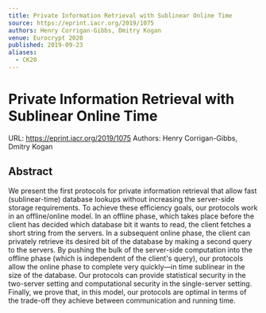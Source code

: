 ```yaml
---
title: Private Information Retrieval with Sublinear Online Time
source: https://eprint.iacr.org/2019/1075
authors: Henry Corrigan-Gibbs, Dmitry Kogan
venue: Eurocrypt 2020
published: 2019-09-23
aliases:
  - CK20
---
```

# Private Information Retrieval with Sublinear Online Time
URL: https://eprint.iacr.org/2019/1075
Authors: Henry Corrigan-Gibbs, Dmitry Kogan

## Abstract
We present the first protocols for private information retrieval that allow fast (sublinear-time) database lookups without increasing the server-side storage requirements. To achieve these efficiency goals, our protocols work in an offline/online model. In an offline phase, which takes place before the client has decided which database bit it wants to read, the client fetches a short string from the servers. In a subsequent online phase, the client can privately retrieve its desired bit of the database by making a second query to the servers. By pushing the bulk of the server-side computation into the offline phase (which is independent of the client's query), our protocols allow the online phase to complete very quickly—in time sublinear in the size of the database. Our protocols can provide statistical security in the two-server setting and computational security in the single-server setting. Finally, we prove that, in this model, our protocols are optimal in terms of the trade-off they achieve between communication and running time.